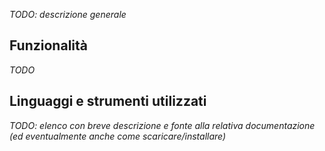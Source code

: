 
*TODO: descrizione generale*

## Funzionalità
*TODO*

## Linguaggi e strumenti utilizzati
*TODO: elenco con breve descrizione e fonte alla relativa documentazione (ed eventualmente anche come scaricare/installare)*

